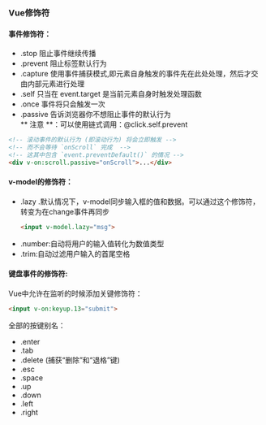 ### Vue修饰符
#### 事件修饰符：
* .stop 阻止事件继续传播  
* .prevent 阻止标签默认行为  
* .capture 使用事件捕获模式,即元素自身触发的事件先在此处处理，然后才交由内部元素进行处理  
* .self 只当在 event.target 是当前元素自身时触发处理函数  
* .once 事件将只会触发一次  
* .passive 告诉浏览器你不想阻止事件的默认行为  
  ** 注意 **：可以使用链式调用：@click.self.prevent
```HTML
<!-- 滚动事件的默认行为 (即滚动行为) 将会立即触发 -->
<!-- 而不会等待 `onScroll` 完成  -->
<!-- 这其中包含 `event.preventDefault()` 的情况 -->
<div v-on:scroll.passive="onScroll">...</div>

```
#### v-model的修饰符：
* .lazy .默认情况下，v-model同步输入框的值和数据。可以通过这个修饰符，转变为在change事件再同步
  ```html
  <input v-model.lazy="msg">
  ```
*  .number:自动将用户的输入值转化为数值类型
*  .trim:自动过滤用户输入的首尾空格

#### 键盘事件的修饰符:
Vue中允许在监听的时候添加关键修饰符：
```html
<input v-on:keyup.13="submit">
```
全部的按键别名：

* .enter
* .tab
* .delete (捕获“删除”和“退格”键)
* .esc
* .space
* .up
* .down
* .left
* .right
